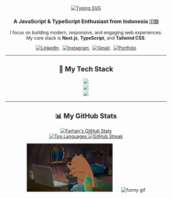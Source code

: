 <div align="center">

<a href="https://farhndv.me" target="_blank">
  <img src="https://readme-typing-svg.herokuapp.com?font=Fira+Code&size=32&pause=1000&color=D7BCEE&center=true&vCenter=true&width=435&lines=Hi%2C+I'm+Farhan+Maulana+P.;A+Passionate+Front-End+Developer;Always+Learning+%26+Building" alt="Typing SVG" />
</a>

<h3>A JavaScript & TypeScript Enthusiast from Indonesia 🇮🇩</h3>

<p>
    I focus on building modern, responsive, and engaging web experiences. <br> 
    My core stack is <b>Next.js</b>, <b>TypeScript</b>, and <b>Tailwind CSS</b>.
</p>

<p>
    <a href="https://www.linkedin.com/in/farhan-maulana-pangestu-ba8a3537b/" target="_blank">
        <img src="https://skillicons.dev/icons?i=linkedin" alt="LinkedIn" />
    </a>
    &nbsp;
    <a href="https://www.instagram.com/farhanbaeee/?hl=id" target="_blank">
        <img src="https://skillicons.dev/icons?i=instagram" alt="Instagram" />
    </a>
    &nbsp;
    <a href="mailto:farhanmaulana1710@gmail.com" target="_blank">
        <img src="https://skillicons.dev/icons?i=gmail" alt="Gmail" />
    </a>
    &nbsp;
    <a href="https://farhndv.me" target="_blank">
        <img src="https://skillicons.dev/icons?i=vercel" alt="Portfolio" />
    </a>
</p>

<hr>

<h2 align="center">🚀 My Tech Stack</h2>

<p align="center">
    <a href="https://skillicons.dev">
        <img src="https://skillicons.dev/icons?i=react,nextjs,ts,js,html,css,tailwindcss,vite" />
    </a>
    <br>
    <a href="https://skillicons.dev">
        <img src="https://skillicons.dev/icons?i=nodejs,express,prisma,mysql,postgresql,php,laravel" />
    </a>
    <br>
    <a href="https://skillicons.dev">
        <img src="https://skillicons.dev/icons?i=git,github,docker,postman,npm,vercel,figma" />
    </a>
</p>

<hr>

<h2 align="center">📊 My GitHub Stats</h2>

<p align="center">
    <a href="https://github.com/anuraghazra/github-readme-stats">
        <img 
            src="https://github-readme-stats.vercel.app/api?username=fmpangestu&show_icons=true&theme=catppuccin&hide_border=true&include_all_commits=true&count_private=true" 
            alt="Farhan's GitHub Stats"
        />
    </a>
    <br>
    <a href="https://github.com/anuraghazra/github-readme-stats">
        <img 
            src="https://github-readme-stats.vercel.app/api/top-langs/?username=fmpangestu&layout=compact&theme=catppuccin&hide_border=true&hide=css,html,php" 
            alt="Top Languages"
        />
    </a>
    <a href="https://git.io/streak-stats">
        <img 
            src="https://github-readme-streak-stats.onrender.com/?user=fmpangestu&theme=catppuccin&hide_border=true" 
            alt="GitHub Streak"
        />
    </a>
</p>

<p align="center">
  <img src="https://github.com/darsaveli/Mariam/blob/main/1479814528_webarebears.gif" height="150px" alt="fun gif">
  &nbsp; &nbsp; &nbsp;
  <img src="https://user-images.githubusercontent.com/74038190/213910845-af37a709-8995-40d6-be59-724526e3c3d7.gif" height="150px" alt="funny gif">
</p>

</div>
